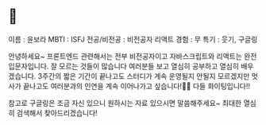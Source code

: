 # 🐴

이름 : 윤보라
MBTI : ISFJ
전공/비전공 : 비전공자
리액트 경험 : 무
특기 : 웃기, 구글링

안녕하세요~ 프론트엔드 관련해서는 전부 비전공자이고 자바스크립트와 리액트는 완전 입문자입니다.
잘 모르는 것들이 많습니다 여러분들 보고 열심히 공부하고 열심히 배우겠습니다.
3주간의 짧은 기간이 끝나고도 스터디가 계속 운영될지 안될지 모르겠지만 멋사가 끝나고도 여러분과의 인연을 계속 이어나가고 싶습니다!🥰🥰
다들 화이팅입니다!!

참고로 구글링은 조금 자신 있으니 원하시는 자료 있으시면 말씀해주세요~ 최대한 열심히 검색해서 찾아드리겠습니다!
